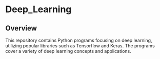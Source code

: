# Deep_Learning

## Overview

This repository contains Python programs focusing on deep learning, utilizing popular libraries such as Tensorflow and Keras. The programs cover a variety of deep learning concepts and applications.
